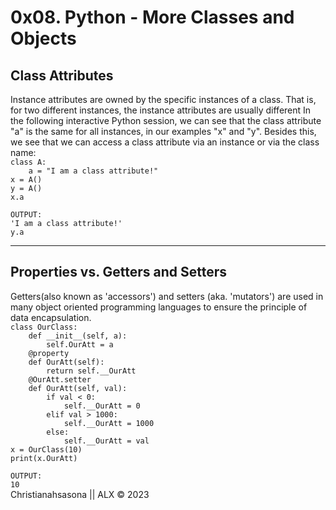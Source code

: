 <h1> 0x08. Python - More Classes and Objects </h1>
<h2> Class Attributes </h2>
 Instance attributes are owned by the specific instances of a class. That is, for two different instances, the instance attributes are usually different
 In the following interactive Python session, we can see that the class attribute "a" is the same for all instances, in our examples "x" and "y". Besides this, we see that we can access a class attribute via an instance or via the class name:
<code>
class A:
    a = "I am a class attribute!"
x = A()
y = A()
x.a
</code>
<code>
OUTPUT:
'I am a class attribute!'
y.a
</code>
<hr />
<h2> Properties vs. Getters and Setters </h2>
 Getters(also known as 'accessors') and setters (aka. 'mutators') are used in many object oriented programming languages to ensure the principle of data encapsulation. 
<code>
class OurClass:
    def __init__(self, a):
        self.OurAtt = a
    @property
    def OurAtt(self):
        return self.__OurAtt
    @OurAtt.setter
    def OurAtt(self, val):
        if val < 0:
            self.__OurAtt = 0
        elif val > 1000:
            self.__OurAtt = 1000
        else:
            self.__OurAtt = val
x = OurClass(10)
print(x.OurAtt)
</code>
<code>
OUTPUT:
10
</code>
 Christianahsasona || ALX &copy; 2023
